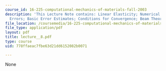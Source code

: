 ```yaml
---
course_id: 16-225-computational-mechanics-of-materials-fall-2003
description: 'This Lecture Note contains: Linear Elasticity; Numerical Integration
  Errors; Basic Error Estimates; Conditions for Convergence; Beam Theory; Patch Test.'
file_location: /coursemedia/16-225-computational-mechanics-of-materials-fall-2003/778ffaeac7fbe63d21dd6152082b0071_lecture__8.pdf
file_type: application/pdf
layout: pdf
title: lecture__8.pdf
type: course
uid: 778ffaeac7fbe63d21dd6152082b0071

---
```

None